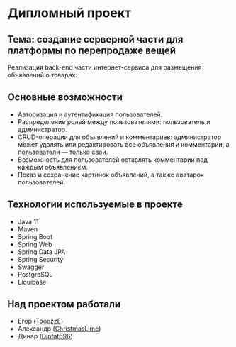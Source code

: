 # Дипломный проект
## Тема: создание серверной части для платформы по перепродаже вещей
Реализация back-end части интернет-сервиса для размещения объявлений о товарах.

## Основные возможности
- Авторизация и аутентификация пользователей.
- Распределение ролей между пользователями: пользователь и администратор.
- CRUD-операции для объявлений и комментариев: администратор может удалять или редактировать все объявления и комментарии, а пользователи — только свои.
- Возможность для пользователей оставлять комментарии под каждым объявлением.
- Показ и сохранение картинок объявлений, а также аватарок пользователей.

## Технологии используемые в проекте
- Java 11
- Maven
- Spring Boot
- Spring Web
- Spring Data JPA
- Spring Security
- Swagger
- PostgreSQL
- Liquibase


## Над проектом работали
- Егор ([TooezzE](https://github.com/TooezzE))
- Александр ([ChristmasLime](https://github.com/ChristmasLime))
- Динар ([Dinfat696](https://github.com/Dinfat696))

